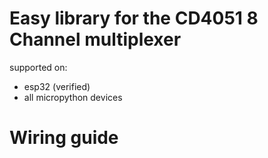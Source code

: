 # Easy library for the CD4051 8 Channel multiplexer 

supported on:
- esp32 (verified)
- all micropython devices

# Wiring guide
